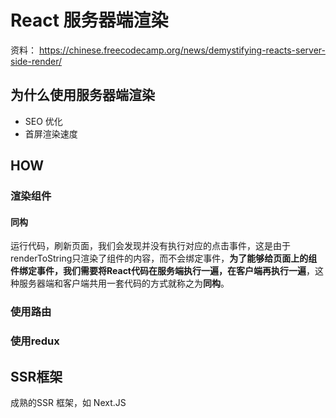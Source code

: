 # React 服务器端渲染

资料：
https://chinese.freecodecamp.org/news/demystifying-reacts-server-side-render/

## 为什么使用服务器端渲染

* SEO 优化
* 首屏渲染速度

## HOW

### 渲染组件

#### 同构
运行代码，刷新页面，我们会发现并没有执行对应的点击事件，这是由于renderToString只渲染了组件的内容，而不会绑定事件，**为了能够给页面上的组件绑定事件，我们需要将React代码在服务端执行一遍，在客户端再执行一遍**，这种服务器端和客户端共用一套代码的方式就称之为**同构**。


### 使用路由

### 使用redux


## SSR框架
成熟的SSR 框架，如 Next.JS

